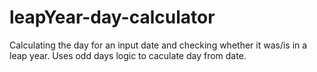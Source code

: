 # leapYear-day-calculator
Calculating the day for an input date and checking whether it was/is in a leap year.
Uses odd days logic to caculate day from date.
